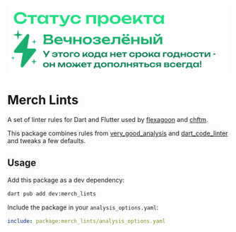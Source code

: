 ![Статус проекта: Вечнозелёный](https://raw.githubusercontent.com/chftm/brand/main/Project%20Status/evergreen.svg)

# Merch Lints

A set of linter rules for Dart and Flutter used by
[flexagoon](https://flexagoon.com/) and [chftm](https://github.com/chftm).

This package combines rules from
[very_good_analysis](https://pub.dev/packages/very_good_analysis) and
[dart_code_linter](https://dcl.apps.bancolombia.com) and tweaks a few defaults.

## Usage

Add this package as a dev dependency:

```sh
dart pub add dev:merch_lints
```

Include the package in your `analysis_options.yaml`:

```yml
include: package:merch_lints/analysis_options.yaml
```
